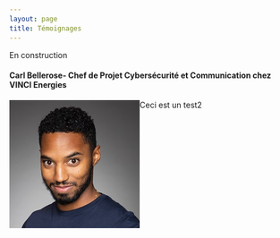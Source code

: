 ```yaml
---
layout: page
title: Témoignages
---
```

En construction

#### Carl Bellerose- Chef de Projet Cybersécurité et Communication chez VINCI Energies

<img style="float:left" src="assets/img/Bellerose.JPG"/> <p>Ceci est un test2 </p>
      


